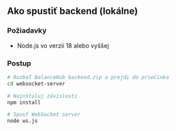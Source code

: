 ## Ako spustiť backend (lokálne)

### Požiadavky

- Node.js vo verzii 18 alebo vyššej

### Postup

```bash
# Rozbaľ BalanceHub_backend.zip a prejdi do priečinka
cd websocket-server

# Nainštaluj závislosti
npm install

# Spusť WebSocket server
node ws.js
```

